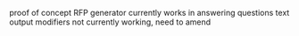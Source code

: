 proof of concept RFP generator
currently works in answering questions
text output modifiers not currently working, need to amend
